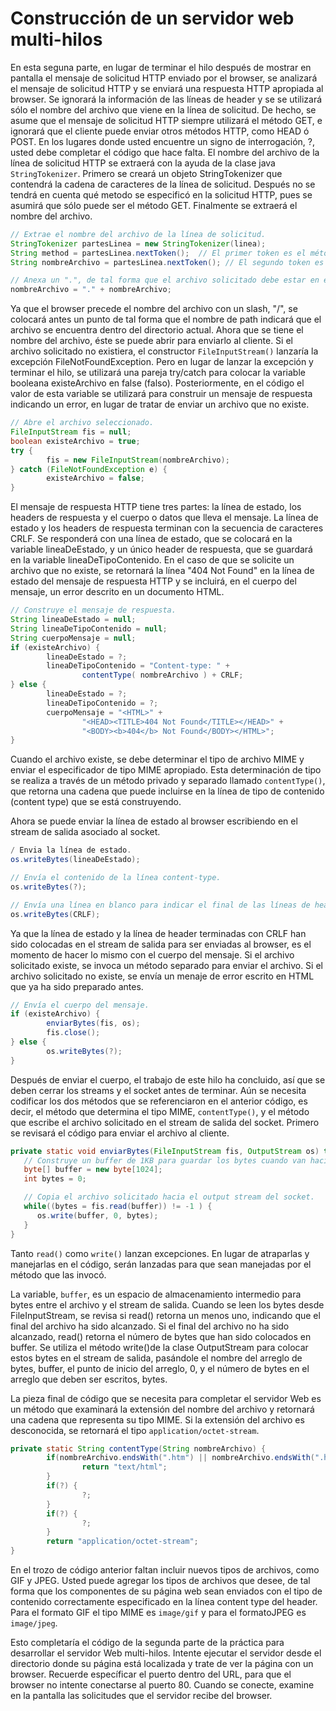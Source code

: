 # Construcción de un servidor web multi-hilos

En esta seguna parte, en lugar de terminar el hilo después de mostrar en pantalla el mensaje de solicitud HTTP enviado por el browser, se analizará el mensaje de solicitud HTTP y se enviará una respuesta HTTP apropiada al browser. Se ignorará la información de las líneas de header y se se utilizará sólo el nombre del archivo que viene en la línea de solicitud. De hecho, se asume que el mensaje de solicitud HTTP siempre utilizará el método GET, e ignorará que el cliente puede enviar otros métodos HTTP, como HEAD ó POST. En los lugares donde usted encuentre un signo de interrogación, ?, usted debe completar el código que hace falta.
El nombre del archivo de la línea de solicitud HTTP se extraerá con la ayuda de la clase java `StringTokenizer`. Primero se creará un objeto StringTokenizer que contendrá la cadena de caracteres de la línea de solicitud. Después no se tendrá en cuenta qué metodo se especificó en la solicitud HTTP, pues se asumirá que sólo puede ser el método GET. Finalmente se extraerá el nombre del archivo.

```java
// Extrae el nombre del archivo de la línea de solicitud.
StringTokenizer partesLinea = new StringTokenizer(linea);
String method = partesLinea.nextToken();  // El primer token es el método
String nombreArchivo = partesLinea.nextToken(); // El segundo token es el recurso requerido

// Anexa un ".", de tal forma que el archivo solicitado debe estar en el directorio actual.
nombreArchivo = "." + nombreArchivo;
```

Ya que el browser precede el nombre del archivo con un slash, "/", se colocará antes un punto de tal forma que el nombre de path indicará que el archivo se encuentra dentro del directorio actual.
Ahora que se tiene el nombre del archivo, éste se puede abrir para enviarlo al cliente. Si el archivo solicitado no existiera, el constructor `FileInputStream()` lanzaría la excepción FileNotFoundException. Pero en lugar de lanzar la excepción y terminar el hilo, se utilizará una pareja try/catch para colocar la variable booleana existeArchivo en false (falso). Posteriormente, en el código el valor de esta variable se utilizará para construir un mensaje de respuesta indicando un error, en lugar de tratar de enviar un archivo que no existe.

```java
// Abre el archivo seleccionado.
FileInputStream fis = null;
boolean existeArchivo = true;
try {
        fis = new FileInputStream(nombreArchivo);
} catch (FileNotFoundException e) {
        existeArchivo = false;
}
```

El mensaje de respuesta HTTP tiene tres partes: la línea de estado, los headers de respuesta y el cuerpo o datos que lleva el mensaje. La línea de estado y los headers de respuesta terminan con la secuencia de caracteres CRLF. Se responderá con una línea de estado, que se colocará en la variable lineaDeEstado, y un único header de respuesta, que se guardará en la variable lineaDeTipoContenido. En el caso de que se solicite un archivo que no existe, se retornará la línea "404 Not Found" en la línea de estado del mensaje de respuesta HTTP y se incluirá, en el cuerpo del mensaje, un error descrito en un documento HTML.

```java
// Construye el mensaje de respuesta.
String lineaDeEstado = null;
String lineaDeTipoContenido = null;
String cuerpoMensaje = null;
if (existeArchivo) {
        lineaDeEstado = ?;
        lineaDeTipoContenido = "Content-type: " + 
                contentType( nombreArchivo ) + CRLF;
} else {
        lineaDeEstado = ?;
        lineaDeTipoContenido = ?;
        cuerpoMensaje = "<HTML>" + 
                "<HEAD><TITLE>404 Not Found</TITLE></HEAD>" +
                "<BODY><b>404</b> Not Found</BODY></HTML>";
}
```

Cuando el archivo existe, se debe determinar el tipo de archivo MIME y enviar el especificador de tipo MIME apropiado. Esta determinación de tipo se realiza a través de un método privado y separado llamado `contentType()`, que retorna una cadena que puede incluirse en la línea de tipo de contenido (content type) que se está construyendo.

Ahora se puede enviar la línea de estado al browser escribiendo en el stream de salida asociado al socket.

```java
/ Envia la línea de estado.
os.writeBytes(lineaDeEstado);

// Envía el contenido de la línea content-type.
os.writeBytes(?);

// Envía una línea en blanco para indicar el final de las líneas de header.
os.writeBytes(CRLF);
```

Ya que la línea de estado y la línea de header terminadas con CRLF han sido colocadas en el stream de salida para ser enviadas al browser, es el momento de hacer lo mismo con el cuerpo del mensaje. Si el archivo solicitado existe, se invoca un método separado para enviar el archivo. Si el archivo solicitado no existe, se envía un menaje de error escrito en HTML que ya ha sido preparado antes.

```java
// Envía el cuerpo del mensaje.
if (existeArchivo) {
        enviarBytes(fis, os);
        fis.close();
} else {
        os.writeBytes(?);
}
```

Después de enviar el cuerpo, el trabajo de este hilo ha concluido, así que se deben cerrar los streams y el socket antes de terminar.
Aún se necesita codificar los dos métodos que se referenciaron en el anterior código, es decir, el método que determina el tipo MIME, `contentType()`, y el método que escribe el archivo solicitado en el stream de salida del socket. Primero se revisará el código para enviar el archivo al cliente.

```java
private static void enviarBytes(FileInputStream fis, OutputStream os) throws Exception {
   // Construye un buffer de 1KB para guardar los bytes cuando van hacia el socket.
   byte[] buffer = new byte[1024];
   int bytes = 0;

   // Copia el archivo solicitado hacia el output stream del socket.
   while((bytes = fis.read(buffer)) != -1 ) {
      os.write(buffer, 0, bytes);
   }
}
```

Tanto `read()` como `write()` lanzan excepciones. En lugar de atraparlas y manejarlas en el código, serán lanzadas para que sean manejadas por el método que las invocó.

La variable, `buffer`, es un espacio de almacenamiento intermedio para bytes entre el archivo y el stream de salida. Cuando se leen los bytes desde  FileInputStream, se revisa si read() retorna un menos uno, indicando que el final del archivo ha sido alcanzado. Si el final del archivo no ha sido alcanzado, read() retorna el número de bytes que han sido colocados en buffer. Se utiliza el método write()de la clase OutputStream para colocar estos bytes en el  stream de salida, pasándole el nombre del arreglo de bytes, buffer, el punto de inicio del arreglo, 0, y el número de bytes en el arreglo que deben ser escritos, bytes.

La pieza final de código que se necesita para completar el servidor Web es un método que examinará la extensión del nombre del archivo y retornará una cadena que representa su tipo MIME. Si la extensión del archivo es desconocida, se retornará el tipo `application/octet-stream`.

```java
private static String contentType(String nombreArchivo) {
        if(nombreArchivo.endsWith(".htm") || nombreArchivo.endsWith(".html")) {
                return "text/html";
        }
        if(?) {
                ?;
        }
        if(?) {
                ?;
        }
        return "application/octet-stream";
}
```

En el trozo de código anterior faltan incluir nuevos tipos de archivos, como GIF y JPEG. Usted puede agregar los tipos de archivos que desee, de tal forma que los componentes de su página web sean enviados con el tipo de contenido correctamente especificado en la línea content type del header. Para el formato GIF el tipo MIME es `image/gif` y para el formatoJPEG es `image/jpeg`.

Esto completaría el código de la segunda parte de la práctica para desarrollar el servidor Web multi-hilos. Intente ejecutar el servidor desde el directorio donde su página está localizada y trate de ver la página con un browser. Recuerde específicar el puerto dentro del URL, para que el browser no intente conectarse al puerto 80. Cuando se conecte, examine en la pantalla las solicitudes que el servidor recibe del browser.
